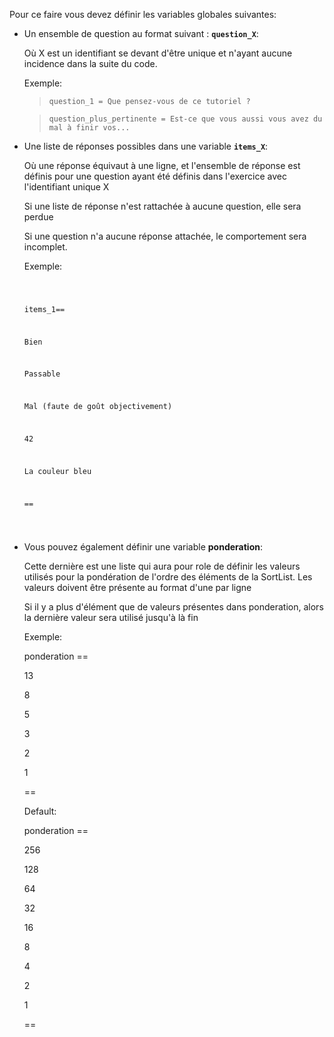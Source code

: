 Pour ce faire vous devez définir les variables globales suivantes:

- Un ensemble de question au format suivant : **`question_X`**:

    Où X est un identifiant se devant d'être unique et n'ayant aucune incidence dans la suite du code.

    Exemple:

    > ```question_1 = Que pensez-vous de ce tutoriel ?```

    > ```question_plus_pertinente = Est-ce que vous aussi vous avez du mal à finir vos...```

- Une liste de réponses possibles dans une variable **`items_X`**:

    Où une réponse équivaut à une ligne, et l'ensemble de réponse est définis pour une question ayant été définis dans l'exercice avec l'identifiant unique X

    Si une liste de réponse n'est rattachée à aucune question, elle sera perdue

    Si une question n'a aucune réponse attachée, le comportement sera incomplet.

    Exemple:

    <code>
    
    items_1==

    Bien

    Passable

    Mal (faute de goût objectivement)

    42

    La couleur bleu

    ==

    </code>


- Vous pouvez également définir une variable **ponderation**:

    Cette dernière est une liste qui aura pour role de définir les valeurs utilisés pour la pondération de l'ordre des éléments de la SortList. 
    Les valeurs doivent être présente au format d'une par ligne

    Si il y a plus d'élément que de valeurs présentes dans ponderation, alors la dernière valeur sera utilisé jusqu'à là fin


    Exemple:

    ponderation ==

    13

    8

    5
    
    3

    2

    1

    ==

    Default:
    
    ponderation ==

    256

    128

    64

    32

    16

    8

    4

    2

    1
    
    ==

